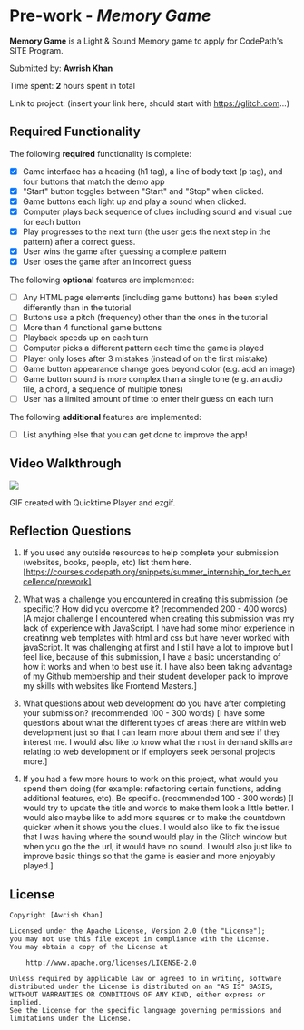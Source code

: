 # Pre-work - *Memory Game*

**Memory Game** is a Light & Sound Memory game to apply for CodePath's SITE Program. 

Submitted by: **Awrish Khan**

Time spent: **2** hours spent in total

Link to project: (insert your link here, should start with https://glitch.com...)

## Required Functionality

The following **required** functionality is complete:

* [x] Game interface has a heading (h1 tag), a line of body text (p tag), and four buttons that match the demo app
* [x] "Start" button toggles between "Start" and "Stop" when clicked. 
* [x] Game buttons each light up and play a sound when clicked. 
* [x] Computer plays back sequence of clues including sound and visual cue for each button
* [x] Play progresses to the next turn (the user gets the next step in the pattern) after a correct guess. 
* [x] User wins the game after guessing a complete pattern
* [x] User loses the game after an incorrect guess

The following **optional** features are implemented:

* [ ] Any HTML page elements (including game buttons) has been styled differently than in the tutorial
* [ ] Buttons use a pitch (frequency) other than the ones in the tutorial
* [ ] More than 4 functional game buttons
* [ ] Playback speeds up on each turn
* [ ] Computer picks a different pattern each time the game is played
* [ ] Player only loses after 3 mistakes (instead of on the first mistake)
* [ ] Game button appearance change goes beyond color (e.g. add an image)
* [ ] Game button sound is more complex than a single tone (e.g. an audio file, a chord, a sequence of multiple tones)
* [ ] User has a limited amount of time to enter their guess on each turn

The following **additional** features are implemented:

- [ ] List anything else that you can get done to improve the app!

## Video Walkthrough

![](https://i.imgur.com/MJAs6Zm.gif)

GIF created with Quicktime Player and ezgif.


## Reflection Questions
1. If you used any outside resources to help complete your submission (websites, books, people, etc) list them here. 
[https://courses.codepath.org/snippets/summer_internship_for_tech_excellence/prework]

2. What was a challenge you encountered in creating this submission (be specific)? How did you overcome it? (recommended 200 - 400 words) 
[A major challenge I encountered when creating this submission was my lack of experience with JavaScript. I have had some minor experience in creatinng web templates with html and css but have never worked with javaScript. It was challenging at first
and I still have a lot to improve but I feel like, because of this submission, I have a basic understanding of how it works and when to best use it. I have also
been taking advantage of my Github membership and their student developer pack to improve my skills with websites like Frontend Masters.]

3. What questions about web development do you have after completing your submission? (recommended 100 - 300 words) 
[I have some questions about what the different types of areas there are within web development just so that 
I can learn more about them and see if they interest me. I would also like to know what the most in demand
skills are relating to web development or if employers seek personal projects more.]

4. If you had a few more hours to work on this project, what would you spend them doing (for example: refactoring certain functions, adding additional features, etc). Be specific. (recommended 100 - 300 words) 
[I would try to update the title and words to make them look a little better. I would also maybe like to add more squares or to make the countdown quicker when it shows you the clues. 
I would also like to fix the issue that I was having where the sound would play in the Glitch window but when you go the the url, it would have no sound. I would also just like to 
improve basic things so that the game is easier and more enjoyably played.]




## License

    Copyright [Awrish Khan]

    Licensed under the Apache License, Version 2.0 (the "License");
    you may not use this file except in compliance with the License.
    You may obtain a copy of the License at

        http://www.apache.org/licenses/LICENSE-2.0

    Unless required by applicable law or agreed to in writing, software
    distributed under the License is distributed on an "AS IS" BASIS,
    WITHOUT WARRANTIES OR CONDITIONS OF ANY KIND, either express or implied.
    See the License for the specific language governing permissions and
    limitations under the License.